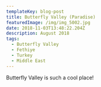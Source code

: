 ```yaml
---
templateKey: blog-post
title: Butterfly Valley (Paradise)
featuredImage: /img/img_5002.jpg
date: 2018-11-03T13:48:22.204Z
description: August 2018
tags:
  - Butterfly Valley
  - Fethiye
  - Turkey
  - Middle East
---
```

Butterfly Valley is such a cool place!
